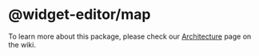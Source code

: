 # @widget-editor/map

To learn more about this package, please check our [Architecture](https://github.com/Vizzuality/widget-editor/wiki/Architecture) page on the wiki.
